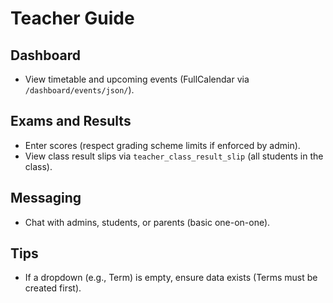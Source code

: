 # Teacher Guide

## Dashboard
- View timetable and upcoming events (FullCalendar via `/dashboard/events/json/`).

## Exams and Results
- Enter scores (respect grading scheme limits if enforced by admin).
- View class result slips via `teacher_class_result_slip` (all students in the class).

## Messaging
- Chat with admins, students, or parents (basic one-on-one).

## Tips
- If a dropdown (e.g., Term) is empty, ensure data exists (Terms must be created first).
